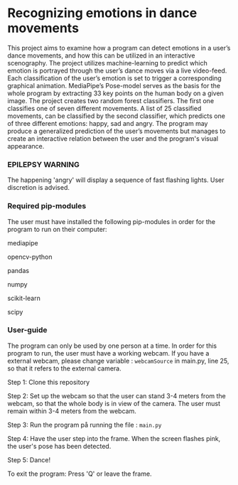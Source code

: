 # Recognizing emotions in dance movements

This project aims to examine how a program can detect emotions in a user’s dance movements, and how this can be utilized in an interactive scenography. The project utilizes machine-learning to predict which emotion is portrayed through the user’s dance moves via a live video-feed. Each classification of the user’s emotion is set to trigger a corresponding graphical animation. MediaPipe’s Pose-model serves as the basis for the whole program by extracting 33 key points on the human body on a given image. The project creates two random forest classifiers. The first one classifies one of seven different movements. A list of 25 classified movements, can be classified by the second classifier, which predicts one of three different emotions: happy, sad and angry. The program may produce a generalized prediction of the user’s movements but manages to create an interactive relation between the user and the program's visual appearance. 

 ###  EPILEPSY WARNING ###

The happening 'angry' will display a sequence of fast flashing lights. User discretion is advised.

### Required pip-modules ###

The user must have installed the following pip-modules in order for the program to run on their computer:

mediapipe

opencv-python 

pandas 

numpy

scikit-learn

scipy

### User-guide ###
 
The program can only be used by one person at a time.
In order for this program to run, the user must have a working webcam. If you have a external webcam, please change variable  :  `webcamSource` in main.py, line 25, so that it refers to the external camera.

Step 1: Clone this repository

Step 2: Set up the webcam so that the user can stand 3-4 meters from the webcam, so that the whole body is in view of the camera. The user must remain within 3-4 meters from the webcam.

Step 3: Run the program på running the file :  `main.py`

Step 4: Have the user step into the frame. When the screen flashes pink, the user's pose has been detected.

Step 5: Dance!

To exit the program: Press 'Q' or leave the frame.

